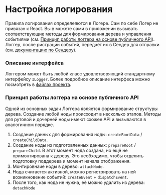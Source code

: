 # Настройка логирования

Правила логирования определеяются в Логере.
Сам по себе Логер не привязан к React.
Вы в можете сами в приложении вызывать соответствующие методы для формирования дерева и управления событиями (см. [Принцип работы логгера на основе публичного API](#принцип-работы-логгера-на-основе-публичного-api)).
Логгер, после ристрации событий, передаёт их в Сендер для отправки (см. [документацию по Сендеру](./sender.md)).


### Описание интерфейса
Логгером может быть любой класс удовлетворяющий стандартному интерфейсу `ILogger`.
Более подробное описание интерфеса можно посмотреть в [файлах проекта](../src/typings/Log.ts).
 
### Принцип работы логгера на основе публичного API
Одной из основных задач Логгера является формирование структуры дерева.
Создание любой ноды происходит в несколько этапов. Методы для рутовой и дочерней ноды имеют схожее API и вызываются в аналогичном порядке.
1. Создание данных для формирования ноды: `createRootData` / `createChildData`.
2. Создание ноды из подготовленных данных: `prepareRoot` / `prepareChild`.
В этот момент нода создана, но ещё не примонтирована к дереву.
Это необходимо, чтобы отделить подготовку поддерева и момент начала отображения.
3. Монтировнаие ноды в дерево: `attachNode`.
4. Нода считается активной, можно регистрировать на ней возникновение событий: `createEvent` + `dispatchEvent`.
5. После того, как нода не нужна, её можно удалить из дерева: `detachNode`
